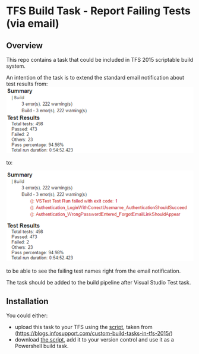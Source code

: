 # TFS Build Task - Report Failing Tests (via email)

## Overview
This repo contains a task that could be included in TFS 2015 scriptable build system.

An intention of the task is to extend the standard email notification about test results from:
![before](/before.png?raw=true "Before")

to:

![after](/after.png?raw=true "After")


to be able to see the failing test names right from the email notification.

The task should be added to the build pipeline after Visual Studio Test task.

## Installation

You could either:
 - upload this task to your TFS using the [script](/UploadTaskToTFS.ps1), taken from (https://blogs.infosupport.com/custom-build-tasks-in-tfs-2015/)
 - download [the script](/ReportFailingTests/1.0.1/ReportFailingTests.ps1), add it to your version control and use it as a Powershell build task.
